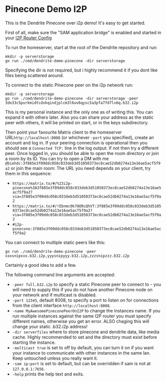# Pinecone Demo I2P
This is the Dendrite Pinecone over i2p demo! It's easy to get started.

First of all, make sure the "SAM application bridge" is enabled and started in your [I2P Router Config](http://127.0.0.1:7657/configclients)

To run the homeserver, start at the root of the Dendrite repository and run:

```
mkdir -p serverstorage
go run ./cmd/dendrite-demo-pinecone -dir serverstorage
```
Specifying the dir is not required, but i highly recommend it if you dont like files being scattered around.

To connect to the static Pinecone peer on the i2p network run:

```
mkdir -p serverstorage
go run ./cmd/dendrite-demo-pinecone -dir serverstorage -peer 3do33c5purkmidtcdxkqindjplcm3l6uv6qysc5a3pfa7fd7lv6q.b32.i2p
```
This is my personal instance and the only one as of writing this. You can expand it with others later.
Also you can share your address as the static peer with others, it will be printed on start, or in the keys subdirectory.

Then point your favourite Matrix client to  the homeserver URL`http://localhost:8008` (or whichever `-port` you specified), create an account and log in.
If your peering connection is operational then you should see a `Connected TCP:` line in the log output. If not then try a different peer.
Once logged in, you should be able to open the room directory or join a room by its ID.
You can try to open a DM with me `@biehdc:3f885e3f09ddc058c033deb3d51050373ec8cae52db0274a13e16ae5acf5f9a2` or join the main room:
The URL you need depends on your client, try them in this sequence:
- `https://matrix.to/#/%23i2p-pinecone%3A3f885e3f09ddc058c033deb3d51050373ec8cae52db0274a13e16ae5acf5f9a2?via=3f885e3f09ddc058c033deb3d51050373ec8cae52db0274a13e16ae5acf5f9a2`
- `https://matrix.to/#/!Ebnmc0k7OORcQhVT:3f885e3f09ddc058c033deb3d51050373ec8cae52db0274a13e16ae5acf5f9a2?via=3f885e3f09ddc058c033deb3d51050373ec8cae52db0274a13e16ae5acf5f9a2`
- `#i2p-pinecone:3f885e3f09ddc058c033deb3d51050373ec8cae52db0274a13e16ae5acf5f9a2`


You can connect to multiple static peers like this:
```
go run ./cmd/dendrite-demo-pinecone -peer xxxsnipxxx.b32.i2p,yyysnipyyy.b32.i2p,zzzsnipzzz.b32.i2p
```
Certainly a good idea to add a few.


The following command line arguments are accepted:

* `-peer full.b32.i2p` to specify a static Pinecone peer to connect to - you will need to supply this if you do not have another Pinecone node on your network and if multicast is disabled.
* `-port 12345`, default 8008, to specify a port to listen on for connections from the client interface `http://localhost:8008`.
* `-name MyAwesomePineconePeerOnI2P` to change the instances name. If you run multiple instances against the same I2P router you must specify different names, otherwise you get an error. ALSO chaging this will change your static .b32.i2p address!
* `-dir serverfiles` where to store pinecone and dendrite data, like media cache. Highly recommended to set and the directory must exist before starting the instance.
* `-multicast true` is set to off by default, you can turn it on if you want your instance to communicate with other instances in the same lan. Keep untouched unless you really want it.
* `-sam ip:port` is set to default, but can be overridden if sam is not at `127.0.0.1:7656`.
* `-help` prints the help text and exits.